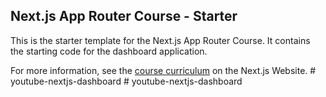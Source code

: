## Next.js App Router Course - Starter

This is the starter template for the Next.js App Router Course. It contains the starting code for the dashboard application.

For more information, see the [course curriculum](https://nextjs.org/learn) on the Next.js Website.
#   y o u t u b e - n e x t j s - d a s h b o a r d  
 #   y o u t u b e - n e x t j s - d a s h b o a r d  
 